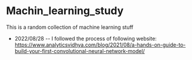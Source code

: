 # Machin_learning_study
This is a random collection of machine learning stuff

- 2022/08/28
-- I followed the process of following website:
https://www.analyticsvidhya.com/blog/2021/08/a-hands-on-guide-to-build-your-first-convolutional-neural-network-model/
